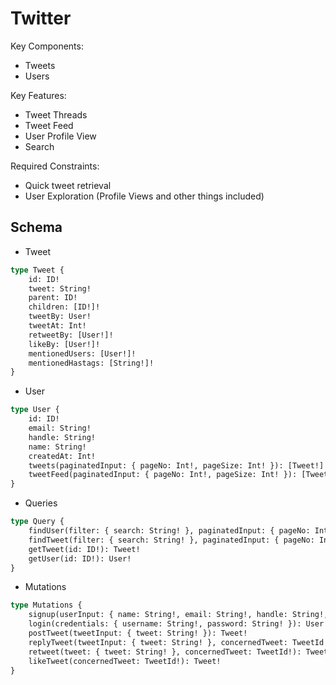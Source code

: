 # Twitter

Key Components:
* Tweets
* Users

Key Features:
* Tweet Threads
* Tweet Feed
* User Profile View
* Search

Required Constraints:
* Quick tweet retrieval
* User Exploration (Profile Views and other things included)

## Schema

- Tweet
```clojure
type Tweet {
    id: ID!
    tweet: String!
    parent: ID!
    children: [ID!]!
    tweetBy: User!
    tweetAt: Int!
    retweetBy: [User!]!
    likeBy: [User!]!
    mentionedUsers: [User!]!
    mentionedHastags: [String!]!
}
```

- User
```clojure
type User {
    id: ID!
    email: String!
    handle: String!
    name: String!
    createdAt: Int!
    tweets(paginatedInput: { pageNo: Int!, pageSize: Int! }): [Tweet!]!
    tweetFeed(paginatedInput: { pageNo: Int!, pageSize: Int! }): [Tweet!]! @authenticated({ role: ["SELF"] })
}
```

- Queries
```clojure
type Query {
    findUser(filter: { search: String! }, paginatedInput: { pageNo: Int!, pageSize: Int! }): [User!]! @authenticated
    findTweet(filter: { search: String! }, paginatedInput: { pageNo: Int!, pageSize: Int! }): [Tweet!]! @authenticated
    getTweet(id: ID!): Tweet!
    getUser(id: ID!): User!
}
```

- Mutations
```clojure
type Mutations {
    signup(userInput: { name: String!, email: String!, handle: String!, password: String! }): User!
    login(credentials: { username: String!, password: String! }): User!
    postTweet(tweetInput: { tweet: String! }): Tweet!
    replyTweet(tweetInput: { tweet: String! }, concernedTweet: TweetId!): Tweet!
    retweet(tweet: { tweet: String! }, concernedTweet: TweetId!): Tweet!
    likeTweet(concernedTweet: TweetId!): Tweet!
}
```
